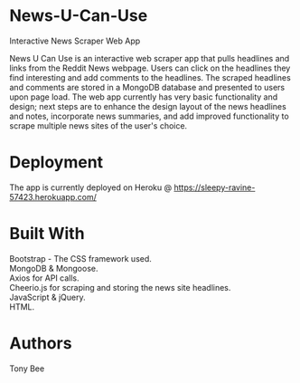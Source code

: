 # News-U-Can-Use
Interactive News Scraper Web App <br/>

News U Can Use is an interactive web scraper app that pulls headlines and links from the Reddit News webpage. Users can click on the headlines they find interesting and add comments to the headlines. The scraped headlines and comments are stored in a MongoDB database and presented to users upon page load. The web app currently has very basic functionality and design; next steps are to enhance the design layout of the news headlines and notes, incorporate news summaries, and add improved functionality to scrape multiple news sites of the user's choice.

# Deployment
The app is currently deployed on Heroku @ https://sleepy-ravine-57423.herokuapp.com/

# Built With
Bootstrap - The CSS framework used. <br/>
MongoDB & Mongoose. <br/>
Axios for API calls. <br/>
Cheerio.js for scraping and storing the news site headlines. <br/>
JavaScript & jQuery. <br/>
HTML.

# Authors
Tony Bee